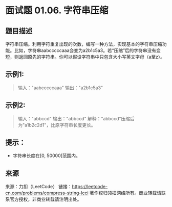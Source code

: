 # 面试题 01.06. 字符串压缩

## 题目描述
字符串压缩。利用字符重复出现的次数，编写一种方法，实现基本的字符串压缩功能。比如，字符串aabcccccaaa会变为a2b1c5a3。若“压缩”后的字符串没有变短，则返回原先的字符串。你可以假设字符串中只包含大小写英文字母（a至z）。

## 示例1:
> 输入："aabcccccaaa"
> 输出："a2b1c5a3"

## 示例2:
> 输入："abbccd"
> 输出："abbccd"
> 解释："abbccd"压缩后为"a1b2c2d1"，比原字符串长度更长。

## 提示：
- 字符串长度在[0, 50000]范围内。

## 来源
来源：力扣（LeetCode）
链接：https://leetcode-cn.com/problems/compress-string-lcci
著作权归领扣网络所有。商业转载请联系官方授权，非商业转载请注明出处。